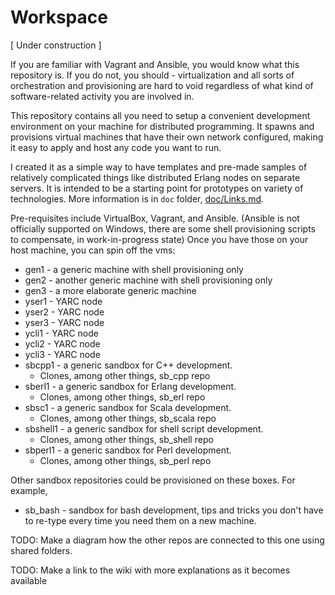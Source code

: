 
# Workspace


\[ Under construction \]

If you are familiar with Vagrant and Ansible, you would know what
this repository is. If you do not, you should - virtualization and
all sorts of orchestration and provisioning are hard to void regardless of
what kind of software-related activity you are involved in.

This repository contains all you need to setup a convenient development
environment on your machine for distributed programming.
It spawns and provisions virtual machines that have their own network
configured, making it easy to apply and host any code you want to run.

I created it as a simple way to have templates and pre-made samples
of relatively complicated things like distributed Erlang nodes on separate
servers.
It is intended to be a starting point for prototypes on variety of
technologies.
More information is in ```doc``` folder, [doc/Links.md](doc/Links.md).

Pre-requisites include VirtualBox, Vagrant, and Ansible.
(Ansible is not officially supported on Windows, there are some
shell provisioning scripts to compensate, in work-in-progress state)
Once you have those on your host machine, you can spin off the vms:

* gen1 - a generic machine with shell provisioning only
* gen2 - another generic machine with shell provisioning only
* gen3 - a more elaborate generic machine
* yser1 - YARC node
* yser2 - YARC node
* yser3 - YARC node
* ycli1 - YARC node
* ycli2 - YARC node
* ycli3 - YARC node
* sbcpp1 - a generic sandbox for C++ development.
    * Clones, among other things, sb_cpp repo
* sberl1 - a generic sandbox for Erlang development.
    * Clones, among other things, sb_erl repo
* sbsc1 - a generic sandbox for Scala development.
    * Clones, among other things, sb_scala repo
* sbshell1 - a generic sandbox for shell script development.
    * Clones, among other things, sb_shell repo
* sbperl1 - a generic sandbox for Perl development.
    * Clones, among other things, sb_perl repo

Other sandbox repositories could be provisioned on these boxes. For example,

* sb_bash - sandbox for bash development, tips and tricks you don't have
    to re-type every time you need them on a new machine.


TODO: Make a diagram how the other repos are connected to this one using
shared folders.

TODO: Make a link to the wiki with more explanations as it becomes available






